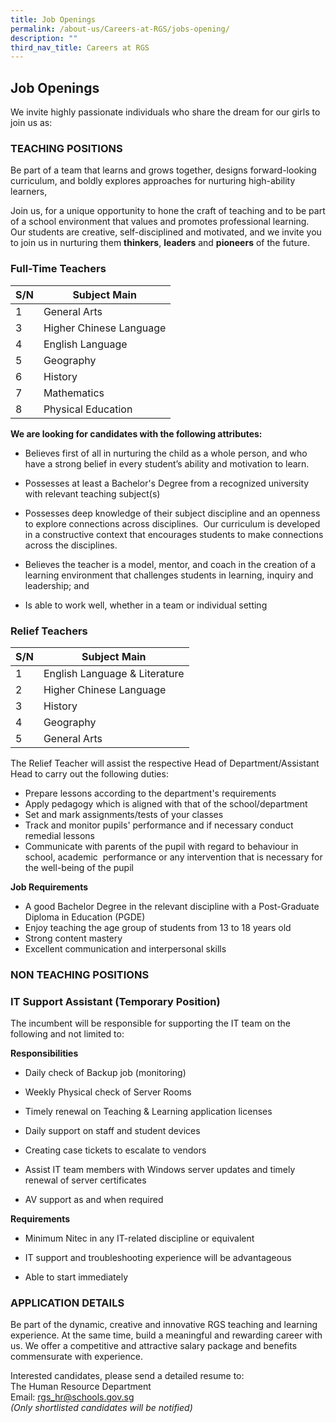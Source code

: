 ```yaml
---
title: Job Openings
permalink: /about-us/Careers-at-RGS/jobs-opening/
description: ""
third_nav_title: Careers at RGS
---
```

## Job Openings

We invite highly passionate individuals who share the dream for our girls to join us as:

### TEACHING POSITIONS

Be part of a team that learns and grows together, designs forward-looking curriculum, and boldly explores approaches for nurturing high-ability learners,  
  
Join us, for a unique opportunity to hone the craft of teaching and to be part of a school environment that values and promotes professional learning. Our students are creative, self-disciplined and motivated, and we invite you to join us in nurturing them **thinkers**, **leaders** and **pioneers** of the future.

### **Full-Time Teachers**

| S/N | Subject Main| 
| -------- | -------- | 
| 1   | General Arts     | 
| 3   | Higher Chinese Language    | 
| 4  | English Language     | 
| 5   | Geography     | 
| 6   | History     | 
| 7   | Mathematics     | 
| 8   | Physical Education     | 

**We are looking for candidates with the following attributes:**

* Believes first of all in nurturing the child as a whole person, and who have a strong belief in every student’s ability and motivation to learn.

* Possesses at least a Bachelor's Degree from a recognized university with relevant teaching subject(s)

* Possesses deep knowledge of their subject discipline and an openness to explore connections across disciplines.&nbsp; Our curriculum is developed in a constructive context that encourages students to make connections across the disciplines.

* Believes the teacher is a model, mentor, and coach in the creation of a learning environment that challenges students in learning, inquiry and leadership; and

* Is able to work well, whether in a team or individual setting


### **Relief Teachers**

| S/N | Subject Main| 
| -------- | -------- | 
| 1   | English Language &amp; Literature     | 
| 2   | Higher Chinese Language    | 
| 3   | History    | 
| 4   | Geography    | 
| 5  | General Arts   | 

The Relief Teacher will assist the respective Head of Department/Assistant Head to carry out the following duties:  

*   Prepare lessons according to the department's requirements
*   Apply pedagogy which is aligned with that of the school/department
*   Set and mark assignments/tests of your classes
*   Track and monitor pupils' performance and if necessary conduct remedial lessons&nbsp;
*   Communicate with parents of the pupil with regard to behaviour in school, academic&nbsp; performance or any intervention that is necessary for the well-being of the pupil

**Job Requirements**

*   A good Bachelor Degree in the relevant discipline with a Post-Graduate Diploma in Education (PGDE)
*   Enjoy teaching the age group of students from 13 to 18 years old
*   Strong content mastery
*   Excellent communication and interpersonal skills


### NON TEACHING POSITIONS 

### **IT Support Assistant (Temporary Position)**

The incumbent will be responsible for supporting the IT team on the following and not limited to:

**Responsibilities**

* Daily check of Backup job (monitoring)

* Weekly Physical check of Server Rooms

* Timely renewal on Teaching &amp; Learning application licenses

* Daily support on staff and student devices

* Creating case tickets to escalate to vendors

* Assist IT team members with Windows server updates and timely renewal of server certificates

* AV support as and when required


**Requirements**

* Minimum Nitec in any IT-related discipline or equivalent

* IT support and troubleshooting experience will be advantageous

* Able to start immediately

### APPLICATION DETAILS

Be part of the dynamic, creative and innovative RGS teaching and learning experience. At the same time, build a meaningful and rewarding career with us. We offer a competitive and attractive salary package and benefits commensurate with experience.

Interested candidates, please send a detailed resume to: <br>
The Human Resource Department <br>
Email:&nbsp;[rgs\_hr@schools.gov.sg](mailto:rgs_hr@schools.gov.sg) <br>
_(Only shortlisted candidates will be notified)_
